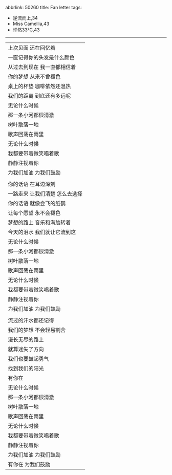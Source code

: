 abbrlink: 50260
title: Fan letter
tags:
  - 逆流而上,34
  - Miss Camellia,43
  - 怦然33℃,43
---
|      |
|--|
|上次见面 还在回忆着|
|一直记得你的头发是什么颜色|
|从过去到现在 我一直都相信着|
|你的梦想 从来不曾褪色|
|桌上的杯垫 咖啡依然还温热|
|我们的距离 到底还有多远呢|
|无论什么时候|
|那一条小河都很清澈|
|树叶散落一地|
|歌声回荡在雨里|
|无论什么时候|
|我都要带着微笑唱着歌|
|静静注视着你|
|为我们加油 为我们鼓励|
|      |
|你的话语 在耳边深刻|
|一路走来 让我们清楚 怎么去选择|
|你的话语 就像会飞的纸鹤|
|让每个愿望 永不会褪色|
|梦想的路上 音乐和海旋转着|
|今天的泪水 我们就让它流到这|
|无论什么时候|
|那一条小河都很清澈|
|树叶散落一地|
|歌声回荡在雨里|
|无论什么时候|
|我都要带着微笑唱着歌|
|静静注视着你|
|为我们加油 为我们鼓励|
|      |
|流过的汗水都还记得|
|我们的梦想 不会轻易割舍|
|漫长无尽的路上|
|就算迷失了方向|
|我们也要鼓起勇气|
|找到我们的阳光|
|有你在|
|无论什么时候|
|那一条小河都很清澈|
|树叶散落一地|
|歌声回荡在雨里|
|无论什么时候|
|我都要带着微笑唱着歌|
|静静注视着你|
|为我们加油 为我们鼓励|
|有你在 为我们鼓励|

